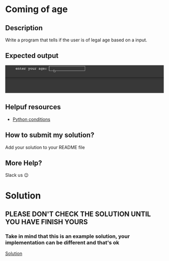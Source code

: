 # Coming of age

## Description

Write a program that tells if the user is of legal age based on a input.

## Expected output

![expcted output](../../../assets/ch_e06_expected.gif)

## Helpuf resources

- [Python conditions](https://www.w3schools.com/python/python_conditions.asp)

## How to submit my solution?

Add your solution to your README file

## More Help?

Slack us 😉

# Solution

## PLEASE DON'T CHECK THE SOLUTION UNTIL YOU HAVE FINISH YOURS

### Take in mind that this is an example solution, your implementation can be different and that's ok

[Solution](../sol)
